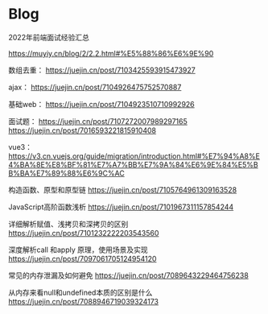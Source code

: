 # Blog
2022年前端面试经验汇总

https://muyiy.cn/blog/2/2.2.html#%E5%88%86%E6%9E%90

数组去重：
https://juejin.cn/post/7103425593915473927

ajax：
https://juejin.cn/post/7104926475752570887

基础web：
https://juejin.cn/post/7104923510710992926

面试题：
https://juejin.cn/post/7107272007989297165  
https://juejin.cn/post/7016593221815910408

vue3：
https://v3.cn.vuejs.org/guide/migration/introduction.html#%E7%94%A8%E4%BA%8E%E8%BF%81%E7%A7%BB%E7%9A%84%E6%9E%84%E5%BB%BA%E7%89%88%E6%9C%AC

构造函数、原型和原型链
https://juejin.cn/post/7105764961309163528

JavaScript高阶函数浅析
https://juejin.cn/post/7101967311157854244

详细解析赋值、浅拷贝和深拷贝的区别
https://juejin.cn/post/7101232222203543560

深度解析call 和apply 原理，使用场景及实现
https://juejin.cn/post/7097061705124954120

常见的内存泄漏及如何避免
https://juejin.cn/post/7089643229464756238

从内存来看null和undefined本质的区别是什么
https://juejin.cn/post/7088946719039324173
